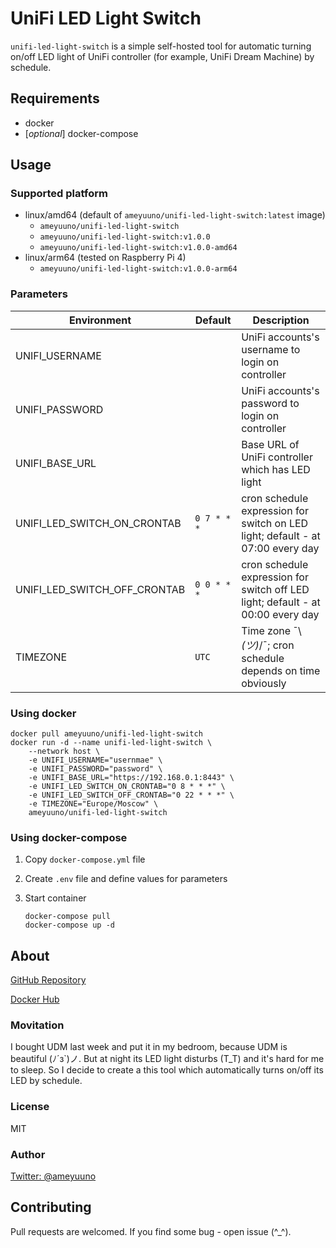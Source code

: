 # UniFi LED Light Switch

`unifi-led-light-switch` is a simple self-hosted tool for automatic turning on/off LED light of UniFi 
controller (for example, UniFi Dream Machine) by schedule.

## Requirements

- docker
- [_optional_] docker-compose

## Usage

### Supported platform

- linux/amd64 (default of `ameyuuno/unifi-led-light-switch:latest` image)
  - `ameyuuno/unifi-led-light-switch`
  - `ameyuuno/unifi-led-light-switch:v1.0.0`
  - `ameyuuno/unifi-led-light-switch:v1.0.0-amd64`
- linux/arm64 (tested on Raspberry Pi 4)
  - `ameyuuno/unifi-led-light-switch:v1.0.0-arm64`

### Parameters

| Environment                  | Default     | Description                                                                     |
|------------------------------|-------------|---------------------------------------------------------------------------------|
| UNIFI_USERNAME               |             | UniFi accounts's username to login on controller                                |
| UNIFI_PASSWORD               |             | UniFi accounts's password to login on controller                                |
| UNIFI_BASE_URL               |             | Base URL of UniFi controller which has LED light                                |
| UNIFI_LED_SWITCH_ON_CRONTAB  | `0 7 * * *` | cron schedule expression for switch on LED light; default - at 07:00 every day  |
| UNIFI_LED_SWITCH_OFF_CRONTAB | `0 0 * * *` | cron schedule expression for switch off LED light; default - at 00:00 every day |
| TIMEZONE                     | `UTC`       | Time zone ¯\\_(ツ)_/¯; cron schedule depends on time obviously                   |

### Using docker

```
docker pull ameyuuno/unifi-led-light-switch
docker run -d --name unifi-led-light-switch \
    --network host \
    -e UNIFI_USERNAME="usernmae" \
    -e UNIFI_PASSWORD="password" \
    -e UNIFI_BASE_URL="https://192.168.0.1:8443" \
    -e UNIFI_LED_SWITCH_ON_CRONTAB="0 8 * * *" \
    -e UNIFI_LED_SWITCH_OFF_CRONTAB="0 22 * * *" \
    -e TIMEZONE="Europe/Moscow" \
    ameyuuno/unifi-led-light-switch
```

### Using docker-compose

1. Copy `docker-compose.yml` file
2. Create `.env` file and define values for parameters
3. Start container

    ```
    docker-compose pull
    docker-compose up -d
    ```

## About

[GitHub Repository](https://github.com/ameyuuno/docker-unifi-led-light-switch)

[Docker Hub](https://hub.docker.com/r/ameyuuno/unifi-led-light-switch)

### Movitation

I bought UDM last week and put it in my bedroom, because UDM is beautiful (ﾉ´з`)ノ. But at night its LED light disturbs 
(T_T) and it's hard for me to sleep. So I decide to create a this tool which automatically turns on/off its LED by 
schedule.

### License

MIT

### Author

[Twitter: @ameyuuno](https://twitter.com/ameyuuno)

## Contributing

Pull requests are welcomed. If you find some bug - open issue (^_^).

